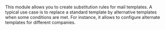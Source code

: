 This module allows you to create substitution rules for mail templates.
A typical use case is to replace a standard template by alternative
templates when some conditions are met. For instance, it allows to
configure alternate templates for different companies.
